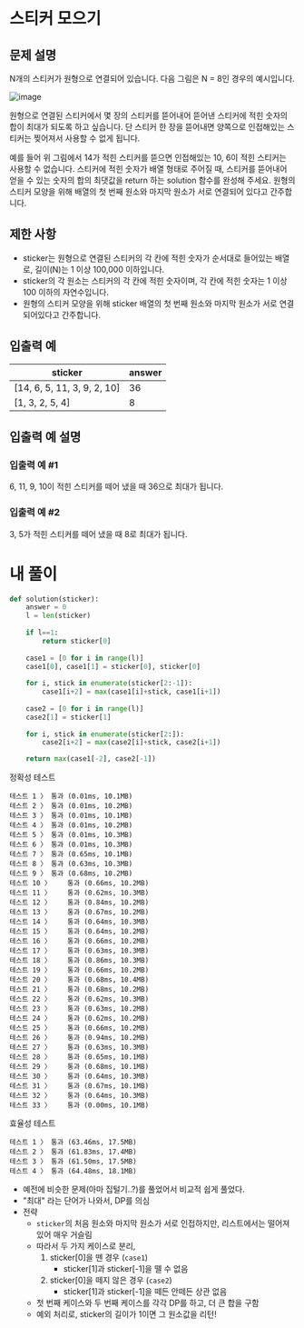 # 스티커 모으기
## 문제 설명
N개의 스티커가 원형으로 연결되어 있습니다. 다음 그림은 N = 8인 경우의 예시입니다.

![image](https://github.com/Namkwangwoon/TIL-Algorithm-/assets/19163372/c2a1eb30-e226-4668-9032-c951192c6823)

원형으로 연결된 스티커에서 몇 장의 스티커를 뜯어내어 뜯어낸 스티커에 적힌 숫자의 합이 최대가 되도록 하고 싶습니다. 단 스티커 한 장을 뜯어내면 양쪽으로 인접해있는 스티커는 찢어져서 사용할 수 없게 됩니다.

예를 들어 위 그림에서 14가 적힌 스티커를 뜯으면 인접해있는 10, 6이 적힌 스티커는 사용할 수 없습니다. 스티커에 적힌 숫자가 배열 형태로 주어질 때, 스티커를 뜯어내어 얻을 수 있는 숫자의 합의 최댓값을 return 하는 solution 함수를 완성해 주세요. 원형의 스티커 모양을 위해 배열의 첫 번째 원소와 마지막 원소가 서로 연결되어 있다고 간주합니다.

## 제한 사항
- sticker는 원형으로 연결된 스티커의 각 칸에 적힌 숫자가 순서대로 들어있는 배열로, 길이(N)는 1 이상 100,000 이하입니다.
- sticker의 각 원소는 스티커의 각 칸에 적힌 숫자이며, 각 칸에 적힌 숫자는 1 이상 100 이하의 자연수입니다.
- 원형의 스티커 모양을 위해 sticker 배열의 첫 번째 원소와 마지막 원소가 서로 연결되어있다고 간주합니다.

## 입출력 예
|sticker|answer|
|-|-|
|[14, 6, 5, 11, 3, 9, 2, 10]|36|
|[1, 3, 2, 5, 4]|8|

## 입출력 예 설명
### 입출력 예 #1
6, 11, 9, 10이 적힌 스티커를 떼어 냈을 때 36으로 최대가 됩니다.

### 입출력 예 #2
3, 5가 적힌 스티커를 떼어 냈을 때 8로 최대가 됩니다.

# 내 풀이
```python
def solution(sticker):
    answer = 0
    l = len(sticker)
    
    if l==1:
        return sticker[0]
    
    case1 = [0 for i in range(l)]
    case1[0], case1[1] = sticker[0], sticker[0]
    
    for i, stick in enumerate(sticker[2:-1]):
        case1[i+2] = max(case1[i]+stick, case1[i+1])
    
    case2 = [0 for i in range(l)]
    case2[1] = sticker[1]
    
    for i, stick in enumerate(sticker[2:]):
        case2[i+2] = max(case2[i]+stick, case2[i+1])

    return max(case1[-2], case2[-1])
```
정확성  테스트
```
테스트 1 〉	통과 (0.01ms, 10.1MB)
테스트 2 〉	통과 (0.01ms, 10.2MB)
테스트 3 〉	통과 (0.01ms, 10.1MB)
테스트 4 〉	통과 (0.01ms, 10.2MB)
테스트 5 〉	통과 (0.01ms, 10.3MB)
테스트 6 〉	통과 (0.01ms, 10.3MB)
테스트 7 〉	통과 (0.65ms, 10.1MB)
테스트 8 〉	통과 (0.63ms, 10.3MB)
테스트 9 〉	통과 (0.68ms, 10.2MB)
테스트 10 〉	통과 (0.66ms, 10.2MB)
테스트 11 〉	통과 (0.62ms, 10.3MB)
테스트 12 〉	통과 (0.84ms, 10.2MB)
테스트 13 〉	통과 (0.67ms, 10.2MB)
테스트 14 〉	통과 (0.64ms, 10.3MB)
테스트 15 〉	통과 (0.64ms, 10.2MB)
테스트 16 〉	통과 (0.66ms, 10.2MB)
테스트 17 〉	통과 (0.63ms, 10.3MB)
테스트 18 〉	통과 (0.86ms, 10.3MB)
테스트 19 〉	통과 (0.66ms, 10.2MB)
테스트 20 〉	통과 (0.68ms, 10.4MB)
테스트 21 〉	통과 (0.68ms, 10.2MB)
테스트 22 〉	통과 (0.62ms, 10.3MB)
테스트 23 〉	통과 (0.63ms, 10.2MB)
테스트 24 〉	통과 (0.62ms, 10.2MB)
테스트 25 〉	통과 (0.66ms, 10.2MB)
테스트 26 〉	통과 (0.94ms, 10.2MB)
테스트 27 〉	통과 (0.63ms, 10.3MB)
테스트 28 〉	통과 (0.65ms, 10.1MB)
테스트 29 〉	통과 (0.68ms, 10.1MB)
테스트 30 〉	통과 (0.64ms, 10.3MB)
테스트 31 〉	통과 (0.67ms, 10.1MB)
테스트 32 〉	통과 (0.64ms, 10.3MB)
테스트 33 〉	통과 (0.00ms, 10.1MB)
```
효율성  테스트
```
테스트 1 〉	통과 (63.46ms, 17.5MB)
테스트 2 〉	통과 (61.83ms, 17.4MB)
테스트 3 〉	통과 (61.50ms, 17.5MB)
테스트 4 〉	통과 (64.48ms, 18.1MB)
```
- 예전에 비슷한 문제(아마 집털기..?)를 풀었어서 비교적 쉽게 풀었다.
- "최대" 라는 단어가 나와서, DP를 의심
- 전략
  - `sticker`의 처음 원소와 마지막 원소가 서로 인접하지만, 리스트에서는 떨어져 있어 매우 거슬림
  - 따라서 두 가지 케이스로 분리,
    1. sticker[0]을 뗀 경우 (`case1`)
        - sticker[1]과 sticker[-1]을 뗄 수 없음
    2. sticker[0]을 떼지 않은 경우 (`case2`)
        - sticker[1]과 sticker[-1]을 떼든 안떼든 상관 없음
  - 첫 번째 케이스와 두 번째 케이스를 각각 DP를 하고, 더 큰 합을 구함
  - 예외 처리로, sticker의 길이가 1이면 그 원소값을 리턴!

